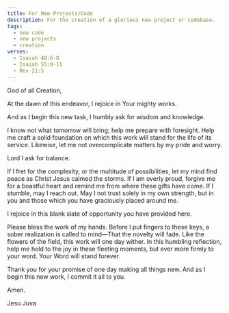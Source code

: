 ```yaml
---
title: For New Projects/Code
description: For the creation of a glorious new project or codebase.
tags:
  - new code
  - new projects
  - creation
verses:
  - Isaiah 40:6-8
  - Isaiah 55:8-11
  - Rev 21:5
---
```


God of all Creation,

At the dawn of this endeavor, I rejoice in Your mighty works.

And as I begin this new task, I humbly ask for wisdom and knowledge.

I know not what tomorrow will bring; help me prepare with foresight.
Help me craft a solid foundation on which this work will stand for the life of its service.
Likewise, let me not overcomplicate matters by my pride and worry.

Lord I ask for balance.

If I fret for the complexity, or the multitude of possibilities, let my mind find peace as Christ Jesus calmed the storms.
If I am overly proud, forgive me for a boastful heart and remind me from where these gifts have come.
If I stumble, may I reach out.
May I not trust solely in my own strength, but in you and those which you have graciously placed around me.

I rejoice in this blank slate of opportunity you have provided here.

Please bless the work of my hands.
Before I put fingers to these keys,
a sober realization is called to mind—That the novelty will fade.
Like the flowers of the field, this work will one day wither.
In this humbling reflection, help me hold to the joy in these fleeting moments,
but ever more firmly to your word.
Your Word will stand forever.

Thank you for your promise of one day making all things new.
And as I begin this new work, I commit it all to you.

Amen.

Jesu Juva
